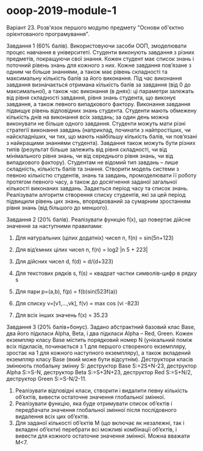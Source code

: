# ooop-2019-module-1
Варіант 23. Розв'язок першого модулю предмету "Основи об'єктно орієнтованого програмування".

Завдання 1 (60% балів). Використовуючи засоби ООП, змоделювати процес навчання в університеті.
Студенти виконують завдання з різних предметів, покращуючи свої знання. Кожен студент має
список знань і поточний рівень знань для кожного з них. Кожне завдання пов’язане з одним чи
більше знаннями, а також має рівень складності та максимальну кількість балів за його виконання.
Під час виконання завдання визначається отримана кількість балів за завдання (від 0 до
максимальної), а також час виконання (в днях): ці параметри залежать від рівня складності
завдання, рівня знань студента, що виконує завдання, а також певного випадкового фактору.
Виконання завдання підвищує рівень відповідних знань студента. Студенти мають обмежену
кількість днів на виконання всіх завдань; за один день можна виконувати не більше одного
завдання. Студенти можуть мати різні стратегії виконання завдань (наприклад, починати з
найпростіших, чи найскладніших, чи тих, що мають найбільшу кількість балів, чи пов’язані з
найкращими знаннями студента). Завдання також можуть бути різних типів (результат більше
залежить від рівня складності, чи від мінімального рівня знань, чи від середнього рівня знань, чи від
випадкового фактору). Студентам не відомий тип завдань – лише складність, кількість балів та
знання.
Створити модель системи з певною кількістю студентів, знань та завдань, промоделювати її роботу
протягом певного часу, а також до досягнення заданої загальної кількості виконаних завдань.
Задається період часу та список знань. Реалізувати алгоритм створення списку студентів, які за цей
період підвищили рівень цих знань, впорядкований за сумарним зростанням рівня знань (від
більшого до меншого).

Завдання 2 (20% балів). Реалізувати функцію f(x), що повертає дійсне значення за наступними
правилами:
1. Для натуральних (цілих додатніх) чисел n, f(n) = sin(5n+123)
2. Для від’ємних цілих чисел n, f(n) = log2 |n
5 + 223|

3. Для дійсних чисел d, f(d) = d/(d+323)
4. Для текстових рядків s, f(s) = квадрат частки символів-цифр в рядку s
5. Для пари p=(a,b), f(p) = f(b)sin(523f(a))
6. Для списку v=[v1,...,vk], f(v) = max cos (vi -823)
7. Для всіх інших значень f(x) = 35.23

Завдання 3 (20% балів+бонус). Задано абстрактний базовий клас Base, два його підкласи Alpha, Beta,
і два підкласи Alpha – Red, Green. Кожен екземпляр класу Base містить порядковий номер N
(унікальний поміж всіх підкласів, починається з 1 для першого створеного екземпляру, зростає на 1
для кожного наступного екземпляру), а також вкладений екземпляр класу Base (який може бути
відсутнім). Деструктори класів змінюють глобальну змінну S: деструктор Base S:=2S+N-23,
деструктор Alpha S:=S-N, деструктор Beta S:=S+3N+23, деструктор Red S:=S+N/2, деструктор Green
S:=S-N/2-11.
1. Реалізувати відповідні класи, створити і видалити певну кількість об’єктів, вивести
остаточне значення глобальної змінної.
2. Реалізувати функцію, яка буде отримувати список об’єктів і передбачати значення
глобальної змінної після послідовного видалення всіх цих об’єктів.
3. Для заданої кількості об’єктів M (що включає як незалежні, так і вкладені об’єкти) перебрати
всі можливі комбінації об’єктів, і вивести для кожного остаточне значення змінної. Можна
вважати M<7.
